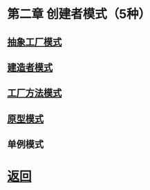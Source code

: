 # 第二章 创建者模式（5种）

## [抽象工厂模式](%E6%8A%BD%E8%B1%A1%E5%B7%A5%E5%8E%82%E6%96%B9%E6%B3%95.md)

## [建造者模式](%E5%BB%BA%E9%80%A0%E8%80%85%E6%A8%A1%E5%BC%8F.md)

## [工厂方法模式](工厂方法模式.md)

## [原型模式](原型模式.md)

## 单例模式

# [返回](../README.md)